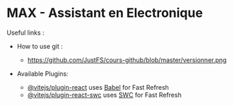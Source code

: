 # MAX - Assistant en Electronique

Useful links : 

- How to use git : 
    - https://github.com/JustFS/cours-github/blob/master/versionner.png


- Available Plugins:
    - [@vitejs/plugin-react](https://github.com/vitejs/vite-plugin-react/blob/main/packages/plugin-react/README.md) uses [Babel](https://babeljs.io/) for Fast Refresh
    - [@vitejs/plugin-react-swc](https://github.com/vitejs/vite-plugin-react-swc) uses [SWC](https://swc.rs/) for Fast Refresh

